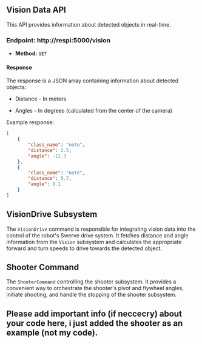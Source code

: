 ## Vision Data API

This API provides information about detected objects in real-time.

### Endpoint: http://respi:5000/vision

- **Method:** `GET`

#### Response

The response is a JSON array containing information about detected objects:

* Distance - In meters

* Angles - In degrees (calculated from the center of the camera)

Example response:

```json
[
    {
        "class_name": "note",
        "distance": 2.5,
        "angle": -12.3
    },
    {
        "class_name": "note",
        "distance": 5.7,
        "angle": 8.1
    }
]
```
## VisionDrive Subsystem

The `VisionDrive` command is responsible for integrating vision data into the control of the robot's Swerve drive system. It fetches distance and angle information from the `Vision` subsystem and calculates the appropriate forward and turn speeds to drive towards the detected object.

## Shooter Command
The `ShooterCommand` controlling the shooter subsystem. It provides a convenient way to orchestrate the shooter's pivot and flywheel angles, initiate shooting, and handle the stopping of the shooter subsystem.

## Please add important info (if neccecry) about your code here, i just added the shooter as an example (not my code).
